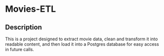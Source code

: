 # Movies-ETL

## Description
This is a project designed to extract movie data, clean and transform it into readable content, and then load it into a Postgres database for easy access in future calls. 
